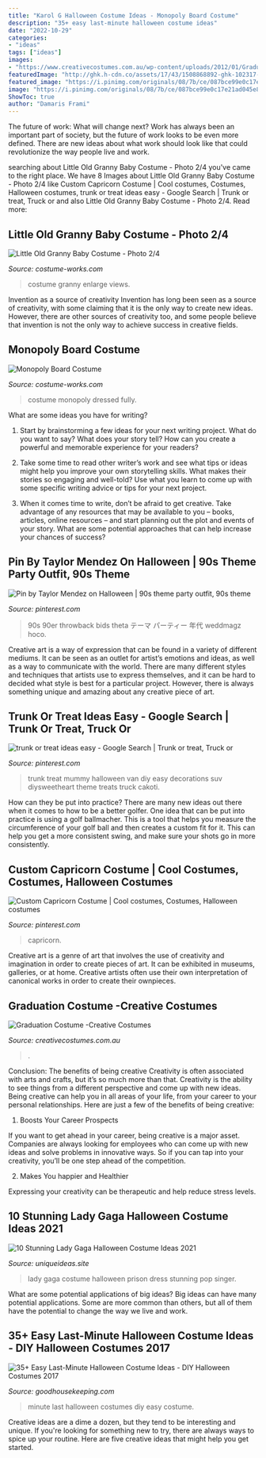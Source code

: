 ```yaml
---
title: "Karol G Halloween Costume Ideas - Monopoly Board Costume"
description: "35+ easy last-minute halloween costume ideas"
date: "2022-10-29"
categories:
- "ideas"
tags: ["ideas"]
images:
- "https://www.creativecostumes.com.au/wp-content/uploads/2012/01/Graduation-Costume.jpg"
featuredImage: "http://ghk.h-cdn.co/assets/17/43/1508868892-ghk-102317-todayshow-haloweencostumes-020b.jpg"
featured_image: "https://i.pinimg.com/originals/08/7b/ce/087bce99e0c17e21ad045e852554bc77.png"
image: "https://i.pinimg.com/originals/08/7b/ce/087bce99e0c17e21ad045e852554bc77.png"
ShowToc: true
author: "Damaris Frami"
---
```



The future of work: What will change next?
Work has always been an important part of society, but the future of work looks to be even more defined. There are new ideas about what work should look like that could revolutionize the way people live and work.

	

		
searching about Little Old Granny Baby Costume - Photo 2/4 you've came to the right place. We have 8 Images about Little Old Granny Baby Costume - Photo 2/4 like Custom Capricorn Costume | Cool costumes, Costumes, Halloween costumes, trunk or treat ideas easy - Google Search | Trunk or treat, Truck or and also Little Old Granny Baby Costume - Photo 2/4. Read more:
		
    
## Little Old Granny Baby Costume - Photo 2/4

<img loading=lazy src="https://photos.costume-works.com/full/little_old_granny1.jpg" onerror="this.onerror=null;this.src='https://tse2.mm.bing.net/th?id=OIP.Vo9RGv5_q-ELFspPFp7UdwHaMx&amp;pid=15.1';" alt="Little Old Granny Baby Costume - Photo 2/4">

_Source: costume-works.com_

>costume granny enlarge views. 

	

Invention as a source of creativity
Invention has long been seen as a source of creativity, with some claiming that it is the only way to create new ideas. However, there are other sources of creativity too, and some people believe that invention is not the only way to achieve success in creative fields.

    
## Monopoly Board Costume

<img loading=lazy src="https://photos.costume-works.com/full/monopoly_board.jpg" onerror="this.onerror=null;this.src='https://tse2.mm.bing.net/th?id=OIP.7753L_UM650_C73dZy08GAHaNK&amp;pid=15.1';" alt="Monopoly Board Costume">

_Source: costume-works.com_

>costume monopoly dressed fully. 

	

What are some ideas you have for writing?
1. Start by brainstorming a few ideas for your next writing project. What do you want to say? What does your story tell? How can you create a powerful and memorable experience for your readers?
2. Take some time to read other writer’s work and see what tips or ideas might help you improve your own storytelling skills. What makes their stories so engaging and well-told? Use what you learn to come up with some specific writing advice or tips for your next project.

3. When it comes time to write, don’t be afraid to get creative. Take advantage of any resources that may be available to you – books, articles, online resources – and start planning out the plot and events of your story. What are some potential approaches that can help increase your chances of success?

    
## Pin By Taylor Mendez On Halloween | 90s Theme Party Outfit, 90s Theme

<img loading=lazy src="https://i.pinimg.com/736x/3b/28/1c/3b281c678156d9c4e9067c8ddb89eab6.jpg" onerror="this.onerror=null;this.src='https://tse4.mm.bing.net/th?id=OIP.Crdy8SMSeteVnXuGv6nZtAHaJ3&amp;pid=15.1';" alt="Pin by Taylor Mendez on Halloween | 90s theme party outfit, 90s theme">

_Source: pinterest.com_

>90s 90er throwback bids theta テーマ パーティー 年代 weddmagz hoco. 

	

Creative art is a way of expression that can be found in a variety of different mediums. It can be seen as an outlet for artist’s emotions and ideas, as well as a way to communicate with the world. There are many different styles and techniques that artists use to express themselves, and it can be hard to decided what style is best for a particular project. However, there is always something unique and amazing about any creative piece of art.

    
## Trunk Or Treat Ideas Easy - Google Search | Trunk Or Treat, Truck Or

<img loading=lazy src="https://i.pinimg.com/originals/08/7b/ce/087bce99e0c17e21ad045e852554bc77.png" onerror="this.onerror=null;this.src='https://tse3.mm.bing.net/th?id=OIP.KziqKfya7AxgylQ8zFbpgAAAAA&amp;pid=15.1';" alt="trunk or treat ideas easy - Google Search | Trunk or treat, Truck or">

_Source: pinterest.com_

>trunk treat mummy halloween van diy easy decorations suv diysweetheart theme treats truck cakoti. 

	

How can they be put into practice?
There are many new ideas out there when it comes to how to be a better golfer. One idea that can be put into practice is using a golf ballmacher. This is a tool that helps you measure the circumference of your golf ball and then creates a custom fit for it. This can help you get a more consistent swing, and make sure your shots go in more consistently.

    
## Custom Capricorn Costume | Cool Costumes, Costumes, Halloween Costumes

<img loading=lazy src="https://i.pinimg.com/736x/90/83/e5/9083e55e2ae26a2116b2d4ee9b477e69.jpg" onerror="this.onerror=null;this.src='https://tse2.mm.bing.net/th?id=OIP.W00YlCb76yyKRyY_wMAMGwHaHa&amp;pid=15.1';" alt="Custom Capricorn Costume | Cool costumes, Costumes, Halloween costumes">

_Source: pinterest.com_

>capricorn. 

	

Creative art is a genre of art that involves the use of creativity and imagination in order to create pieces of art. It can be exhibited in museums, galleries, or at home. Creative artists often use their own interpretation of canonical works in order to create their ownpieces.

    
## Graduation Costume -Creative Costumes

<img loading=lazy src="https://www.creativecostumes.com.au/wp-content/uploads/2012/01/Graduation-Costume.jpg" onerror="this.onerror=null;this.src='https://tse1.mm.bing.net/th?id=OIP.OsUOe98JUB6bQGwpSKsB5wHaJ4&amp;pid=15.1';" alt="Graduation Costume -Creative Costumes">

_Source: creativecostumes.com.au_

>. 

	

Conclusion: The benefits of being creative
Creativity is often associated with arts and crafts, but it’s so much more than that. Creativity is the ability to see things from a different perspective and come up with new ideas. Being creative can help you in all areas of your life, from your career to your personal relationships.
Here are just a few of the benefits of being creative:

1. Boosts Your Career Prospects

If you want to get ahead in your career, being creative is a major asset. Companies are always looking for employees who can come up with new ideas and solve problems in innovative ways. So if you can tap into your creativity, you’ll be one step ahead of the competition.

2. Makes You happier and Healthier

Expressing your creativity can be therapeutic and help reduce stress levels.

    
## 10 Stunning Lady Gaga Halloween Costume Ideas 2021

<img loading=lazy src="https://www.uniqueideas.site/wp-content/uploads/lady-g-prison-dress-costume.jpg" onerror="this.onerror=null;this.src='https://tse2.mm.bing.net/th?id=OIP.XEYMvC6x0FufapOWmT9mLAHaKl&amp;pid=15.1';" alt="10 Stunning Lady Gaga Halloween Costume Ideas 2021">

_Source: uniqueideas.site_

>lady gaga costume halloween prison dress stunning pop singer. 

	

What are some potential applications of big ideas?
Big ideas can have many potential applications. Some are more common than others, but all of them have the potential to change the way we live and work.

    
## 35+ Easy Last-Minute Halloween Costume Ideas - DIY Halloween Costumes 2017

<img loading=lazy src="http://ghk.h-cdn.co/assets/17/43/1508868892-ghk-102317-todayshow-haloweencostumes-020b.jpg" onerror="this.onerror=null;this.src='https://tse4.mm.bing.net/th?id=OIP.aJBZDE2DMYip4VeeBxCDEAHaLH&amp;pid=15.1';" alt="35+ Easy Last-Minute Halloween Costume Ideas - DIY Halloween Costumes 2017">

_Source: goodhousekeeping.com_

>minute last halloween costumes diy easy costume. 

	

Creative ideas are a dime a dozen, but they tend to be interesting and unique. If you're looking for something new to try, there are always ways to spice up your routine. Here are five creative ideas that might help you get started.

